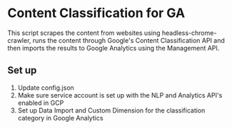 # Content Classification for GA

This script scrapes the content from websites using headless-chrome-crawler, runs the content through Google's Content Classification API and then imports the results to Google Analytics using the Management API.

## Set up

1) Update config.json
2) Make sure service account is set up with the NLP and Analytics API's enabled in GCP
3) Set up Data Import and Custom Dimension for the classification category in Google Analytics